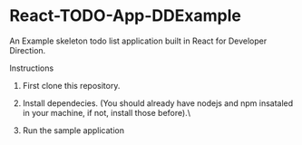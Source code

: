 # React-TODO-App-DDExample
An Example skeleton todo list application built in React for Developer Direction.

Instructions

1. First clone this repository.

2. Install dependecies. (You should already have nodejs and npm insataled in your machine, if not, install those before).\

3. Run the sample application
